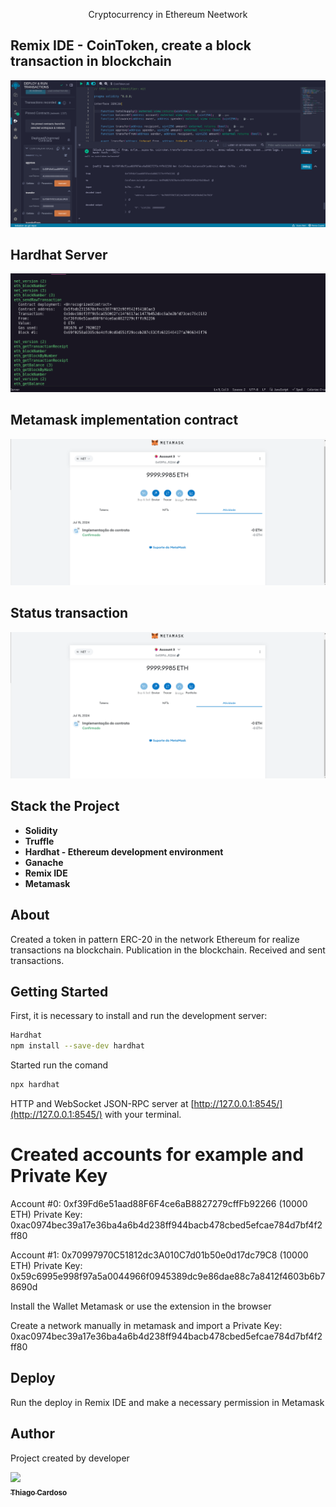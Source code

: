 <p  align="center">Cryptocurrency in Ethereum Neetwork</p>

## Remix IDE - CoinToken, create a block transaction in blockchain
![](https://github.com/Thiago-Cardoso/CoinToken/blob/master/img/deploy.png)

## Hardhat Server
![](https://github.com/Thiago-Cardoso/CoinToken/blob/master/img/hardhat-server.png)

## Metamask implementation contract
![](https://github.com/Thiago-Cardoso/CoinToken/blob/master/img/transaction-metamask.png)

## Status transaction
![](https://github.com/Thiago-Cardoso/CoinToken/blob/master/img/transaction-metamask.png)


## Stack the Project

- **Solidity**
- **Truffle**
- **Hardhat - Ethereum development environment**
- **Ganache**
- **Remix IDE**
- **Metamask**

## About
Created a token in pattern ERC-20 in the network Ethereum for realize transactions
na blockchain.
Publication in the blockchain.
Received and sent transactions.

## Getting Started

First, it is necessary to install and run the development server:

```bash
Hardhat
npm install --save-dev hardhat

```

Started run the comand
```bash
npx hardhat 
```
HTTP and WebSocket JSON-RPC server at  [http://127.0.0.1:8545/](http://127.0.0.1:8545/) with your terminal.

Created accounts for example and Private Key
========


Account #0: 0xf39Fd6e51aad88F6F4ce6aB8827279cffFb92266 (10000 ETH)
Private Key: 0xac0974bec39a17e36ba4a6b4d238ff944bacb478cbed5efcae784d7bf4f2ff80

Account #1: 0x70997970C51812dc3A010C7d01b50e0d17dc79C8 (10000 ETH)
Private Key: 0x59c6995e998f97a5a0044966f0945389dc9e86dae88c7a8412f4603b6b78690d

Install the Wallet Metamask or use the extension in the browser

Create a network manually in metamask and import a Private Key: 0xac0974bec39a17e36ba4a6b4d238ff944bacb478cbed5efcae784d7bf4f2ff80



## Deploy 
Run the deploy in Remix IDE and make a necessary permission in Metamask


## Author
Project created by developer

<!-- ALL-CONTRIBUTOR-LIST:START - Do not remove or modify this section -->

<!-- prettier-ignore -->

[<img src="https://avatars1.githubusercontent.com/u/1753070?s=460&v=4" width="100px;"/><br /><sub><b>Thiago Cardoso</b></sub>](https://github.com/Thiago-Cardoso)<br />



